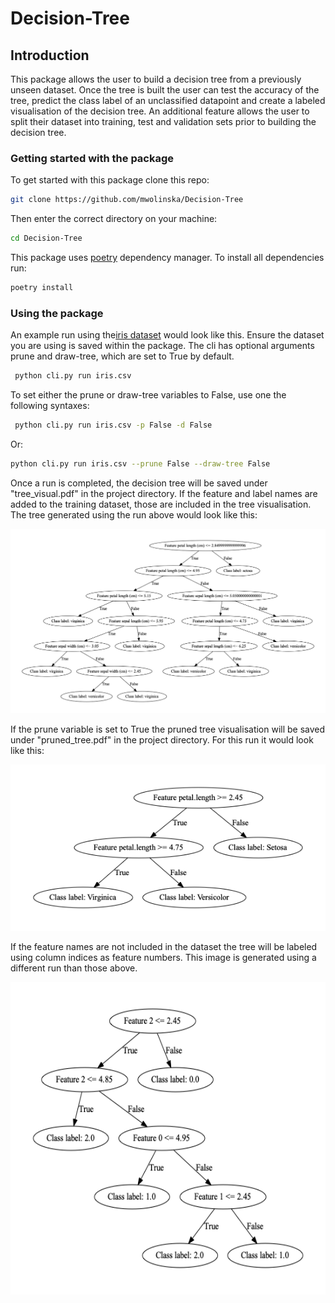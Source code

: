# Decision-Tree
## Introduction
This package allows the user to build a decision tree from a previously unseen dataset.
Once the tree is built the user can test the accuracy of the tree, predict the class label
of an unclassified datapoint and create a labeled visualisation of the decision tree. 
An additional feature allows the user to split their dataset into 
training, test and validation sets prior to building the decision tree.

### Getting started with the package
To get started with this package clone this repo:

```bash
git clone https://github.com/mwolinska/Decision-Tree
```
Then enter the correct directory on your machine:
```bash
cd Decision-Tree
```
This package uses [poetry](https://python-poetry.org) dependency manager. 
To install all dependencies run:

```bash
poetry install
```

### Using the package
 An example run using the[iris dataset](https://archive.ics.uci.edu/ml/datasets/iris) 
 would look like this.
Ensure the dataset you are using is saved within the package. 
The cli has optional arguments prune and draw-tree, which are set to True by default.

```bash
 python cli.py run iris.csv 
```

To set either the prune or draw-tree variables to False, use one the following syntaxes:

```bash
 python cli.py run iris.csv -p False -d False
```
Or:

```bash
python cli.py run iris.csv --prune False --draw-tree False
```

Once a run is completed, the decision tree will be saved under "tree_visual.pdf" in the
project directory. If the feature and label names are added to the training dataset, those are included in
the tree visualisation. The tree generated using the run above would look like this:

<img src="./Images/SampleDecisionTree/tree_visual_with_names.png">

If the prune variable is set to True the pruned tree visualisation will be saved under 
"pruned_tree.pdf" in the project directory. For this run it would look like this:

<img src="./Images/SampleDecisionTree/pruned_tree.png">

If the feature names are not included in the dataset the tree will be labeled using
column indices as feature numbers. This image is generated using a different run than those above.

<img src="./Images/SampleDecisionTree/tree_visual_no_names.png" height="500">
